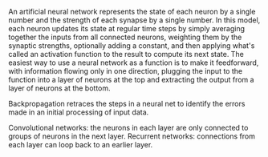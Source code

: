 
An artificial neural network represents the state of each neuron by a single number and the strength of each synapse by a single number.
In this model, each neuron updates its state at regular time steps by simply averaging together the inputs from all connected neurons, weighting them by the synaptic strengths, optionally adding a constant, and then applying what's called an activation function to the result to compute its next state.
The easiest way to use a neural network as a function is to make it feedforward, with information flowing only in one direction, plugging the input to the function into a layer of neurons at the top and extracting the output from a layer of neurons at the bottom.

Backpropagation retraces the steps in a neural net to identify the errors made in an initial processing of input data.

Convolutional networks: the neurons in each layer are only connected to groups of neurons in the next layer.
Recurrent networks: connections from each layer can loop back to an earlier layer.
